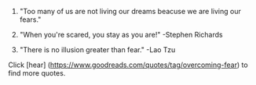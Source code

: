 1) "Too many of us are not living our dreams beacuse we are living our fears."

2) "When you're scared, you stay as you are!" -Stephen Richards

3) "There is no illusion greater than fear." -Lao Tzu

Click [hear] (https://www.goodreads.com/quotes/tag/overcoming-fear) to find more quotes. 